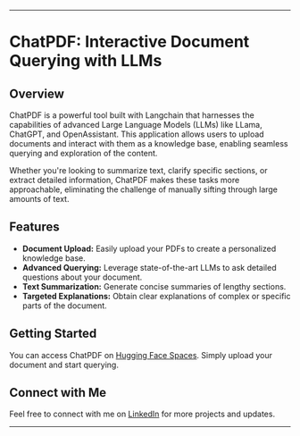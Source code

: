 

---

# ChatPDF: Interactive Document Querying with LLMs

## Overview

ChatPDF is a powerful tool built with Langchain that harnesses the capabilities of advanced Large Language Models (LLMs) like LLama, ChatGPT, and OpenAssistant. This application allows users to upload documents and interact with them as a knowledge base, enabling seamless querying and exploration of the content.

Whether you're looking to summarize text, clarify specific sections, or extract detailed information, ChatPDF makes these tasks more approachable, eliminating the challenge of manually sifting through large amounts of text.

## Features

- **Document Upload:** Easily upload your PDFs to create a personalized knowledge base.
- **Advanced Querying:** Leverage state-of-the-art LLMs to ask detailed questions about your document.
- **Text Summarization:** Generate concise summaries of lengthy sections.
- **Targeted Explanations:** Obtain clear explanations of complex or specific parts of the document.

## Getting Started

You can access ChatPDF on [Hugging Face Spaces](https://huggingface.co/spaces/AeroArtz/ChatPDF). Simply upload your document and start querying.

## Connect with Me

Feel free to connect with me on [LinkedIn](https://www.linkedin.com/in/sriom-dash-a390a4174/) for more projects and updates.

---


